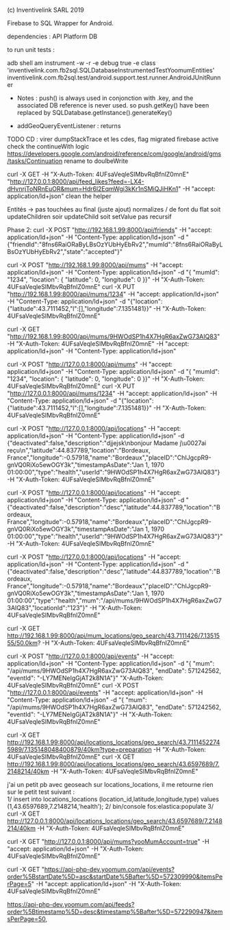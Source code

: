 (c) Inventivelink SARL 2019

Firebase to SQL Wrapper for Android.

dependencies : API Platform DB

to run unit tests : 

adb shell am instrument -w -r   -e debug true -e class 'inventivelink.com.fb2sql.SQLDatabaseInstrumentedTestYoomumEntities' inventivelink.com.fb2sql.test/android.support.test.runner.AndroidJUnitRunner





- Notes : push() is always used in conjonction with .key, and the associated DB reference is never used. 
so push.getKey() have been replaced by SQLDatabase.getInstance().generateKey()


- addGeoQueryEventListener : returns 


TODO CD : 
virer dumpStackTrace et les cdes, 
flag migrated
firebase active
check the continueWith logic https://developers.google.com/android/reference/com/google/android/gms/tasks/Continuation
rename to doulbeWrite



curl -X GET -H "X-Auth-Token: 4UFsaVeqleSIMbvRqBfnlZ0mnE" "http://127.0.0.1:8000/api/feed_likes?feed=-LX4-dHvnrjToNRnEuOR&mum=Hdr6l2EqmWgi3kKr1nSMiQJiHKn1" -H "accept: application/ld+json"
clean the helper

Entités -> pas touchées au final (juste ajout)
normalizes / de font du flat soit updateChildren soir updateChild soit setValue pas recursif

Phase 2: 
curl -X POST "http://192.168.1.99:8000/api/friends" -H "accept: application/ld+json" -H "Content-Type: application/ld+json" -d "{\"friendId\":\"8fns6RaiORaByLBsOzYUbHyEbRv2\",\"mumId\":\"8fns6RaiORaByLBsOzYUbHyEbRv2\",\"state\":\"accepted\"}"

curl -X POST "http://192.168.1.99:8000/api/mums" -H "accept: application/ld+json" -H "Content-Type: application/ld+json" -d "{ \"mumId\": \"1234\", \"location\": { \"latitude\": 0, \"longitude\": 0 }}" -H "X-Auth-Token: 4UFsaVeqleSIMbvRqBfnlZ0mnE"
curl -X PUT "http://192.168.1.99:8000/api/mums/1234" -H "accept: application/ld+json" -H "Content-Type: application/ld+json" -d "{\"location\":{\"latitude\":43.7111452,\"l\":[],\"longitude\":7.1351481}}" -H "X-Auth-Token: 4UFsaVeqleSIMbvRqBfnlZ0mnE"

curl -X GET "http://192.168.1.99:8000/api/mums/9HWOdSP1h4X7HgR6axZwG73AIQ83" -H "X-Auth-Token: 4UFsaVeqleSIMbvRqBfnlZ0mnE" -H "accept: application/ld+json" -H "Content-Type: application/ld+json" 



curl -X POST "http://127.0.0.1:8000/api/mums" -H "accept: application/ld+json" -H "Content-Type: application/ld+json" -d "{ \"mumId\": \"1234\", \"location\": { \"latitude\": 0, \"longitude\": 0 }}" -H "X-Auth-Token: 4UFsaVeqleSIMbvRqBfnlZ0mnE"
curl -X PUT "http://127.0.0.1:8000/api/mums/1234" -H "accept: application/ld+json" -H "Content-Type: application/ld+json" -d "{\"location\":{\"latitude\":43.7111452,\"l\":[],\"longitude\":7.1351481}}" -H "X-Auth-Token: 4UFsaVeqleSIMbvRqBfnlZ0mnE"

curl -X POST "http://127.0.0.1:8000/api/locations" -H "accept: application/ld+json" -H "Content-Type: application/ld+json" -d  {"deactivated":false,"description":"djjejsk\nbonjour Madame j\u0027ai reçu\n","latitude":44.837789,"location":"Bordeaux, France","longitude":-0.57918,"name":"Bordeaux","placeID":"ChIJgcpR9-gnVQ0RiXo5ewOGY3k","timestampAsDate":"Jan 1, 1970 01:00:00","type":"health","userId":"9HWOdSP1h4X7HgR6axZwG73AIQ83"} -H "X-Auth-Token: 4UFsaVeqleSIMbvRqBfnlZ0mnE"

curl -X POST "http://127.0.0.1:8000/api/locations" -H "accept: application/ld+json" -H "Content-Type: application/ld+json" -d "{\"deactivated\":false,\"description\":\"desc\",\"latitude\":44.837789,\"location\":\"Bordeaux, France\",\"longitude\":-0.57918,\"name\":\"Bordeaux\",\"placeID\":\"ChIJgcpR9-gnVQ0RiXo5ewOGY3k\",\"timestampAsDate\":\"Jan 1, 1970 01:00:00\",\"type\":\"health\",\"userId\":\"9HWOdSP1h4X7HgR6axZwG73AIQ83\"}" -H "X-Auth-Token: 4UFsaVeqleSIMbvRqBfnlZ0mnE"



curl -X POST "http://127.0.0.1:8000/api/locations" -H "accept: application/ld+json" -H "Content-Type: application/ld+json" -d "{\"deactivated\":false,\"description\":\"desc\",\"latitude\":44.837789,\"location\":\"Bordeaux, France\",\"longitude\":-0.57918,\"name\":\"Bordeaux\",\"placeID\":\"ChIJgcpR9-gnVQ0RiXo5ewOGY3k\",\"timestampAsDate\":\"Jan 1, 1970 01:00:00\",\"type\":\"health\",\"mum\":\"/api/mums/9HWOdSP1h4X7HgR6axZwG73AIQ83\",\"locationId\":\"123\"}" -H "X-Auth-Token: 4UFsaVeqleSIMbvRqBfnlZ0mnE"


curl -X GET http://192.168.1.99:8000/api/mum_locations/geo_search/43.7111426/7.1351555/50.0km? -H "X-Auth-Token: 4UFsaVeqleSIMbvRqBfnlZ0mnE"

curl -X POST "http://127.0.0.1:8000/api/events" -H "accept: application/ld+json" -H "Content-Type: application/ld+json" -d "{ \"mum\": \"/api/mums/9HWOdSP1h4X7HgR6axZwG73AIQ83\", \"endDate\": 571242562, \"eventId\": \"-LY7MENeIgGjAT2k8N1A\"}" "X-Auth-Token: 4UFsaVeqleSIMbvRqBfnlZ0mnE"
curl -X POST "http://127.0.0.1:8000/api/events" -H "accept: application/ld+json" -H "Content-Type: application/ld+json" -d "{ \"mum\": \"/api/mums/9HWOdSP1h4X7HgR6axZwG73AIQ83\", \"endDate\": 571242562, \"eventId\": \"-LY7MENeIgGjAT2k8N1A\"}"  -H "X-Auth-Token: 4UFsaVeqleSIMbvRqBfnlZ0mnE"

curl -X GET  http://192.168.1.99:8000/api/locations_locations/geo_search/43.71114522745989/7.135148048400879/40km?type=preparation -H "X-Auth-Token: 4UFsaVeqleSIMbvRqBfnlZ0mnE"
curl -X GET  http://192.168.1.99:8000/api/locations_locations/geo_search/43.6597689/7.2148214/40km -H "X-Auth-Token: 4UFsaVeqleSIMbvRqBfnlZ0mnE"

j'ai un petit pb avec geoseach sur locations_locations, il me retourne rien sur le petit test suivant :  
1/ insert into locations_locations (location_id,latitude,longitude,type) values (1,43.6597689,7.2148214,'health'); 
2/ bin/console fos:elastica:populate
3/ curl -X GET  http://127.0.0.1:8000/api/locations_locations/geo_search/43.6597689/7.2148214/40km -H "X-Auth-Token: 4UFsaVeqleSIMbvRqBfnlZ0mnE"

curl -X GET "http://127.0.0.1:8000/api/mums?yooMumAccount=true" -H "accept: application/ld+json" -H "X-Auth-Token: 4UFsaVeqleSIMbvRqBfnlZ0mnE"



curl -X GET  "https://api-php-dev.yoomum.com/api/events?order%5BstartDate%5D=asc&startDate%5Bafter%5D=572309990&itemsPerPage=5" -H "accept: application/ld+json" -H "X-Auth-Token: 4UFsaVeqleSIMbvRqBfnlZ0mnE"

https://api-php-dev.yoomum.com/api/feeds?order%5Btimestamp%5D=desc&timestamp%5Bafter%5D=572290947&itemsPerPage=50,
